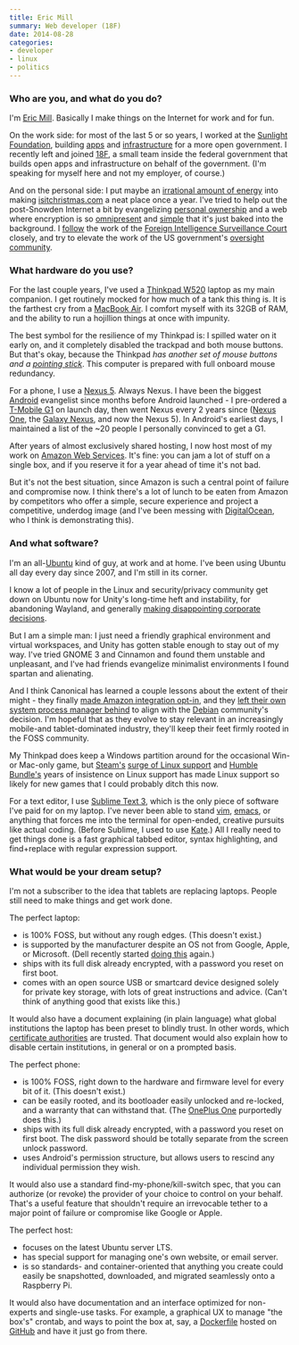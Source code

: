 ```yaml
---
title: Eric Mill
summary: Web developer (18F)
date: 2014-08-28
categories:
- developer
- linux
- politics
---
```


### Who are you, and what do you do?

I'm [Eric Mill](https://konklone.com/ "Eric's website."). Basically I make things on the Internet for work and for fun.

On the work side: for most of the last 5 or so years, I worked at the [Sunlight Foundation](http://sunlightfoundation.com/ "The Sunlight Foundation's website."), building [apps](https://scout.sunlightfoundation.com/ "A website for alerts about government events.") and [infrastructure](http://theunitedstates.io "A website of shared tools and data related to the US government.") for a more open government. I recently left and joined [18F](https://18f.gsa.gov/ "The 18F website."), a small team inside the federal government that builds open apps and infrastructure on behalf of the government. (I'm speaking for myself here and not my employer, of course.)

And on the personal side: I put maybe an [irrational amount of energy](https://konklone.com/post/isitchristmas-dot-com-2013-more-and-better "Eric's post about his isitchristmas.com site.") into making [isitchristmas.com](https://isitchristmas.com/ "A site that tells you if it's Christmas or not.") a neat place once a year. I've tried to help out the post-Snowden Internet a bit by evangelizing [personal ownership](https://konklone.com/post/take-control-of-your-email-address "Eric's post about taking control of your email address.") and a web where encryption is so [omnipresent](https://konklone.com/post/github-pages-now-supports-https-so-use-it "Eric's post about GitHub Pages adding support for HTTPS.") and [simple](https://konklone.com/post/switch-to-https-now-for-free "Eric's post about switching to HTTPS for free.") that it's just baked into the background. I [follow](https://konklone.com/post/following-the-fisa-court-new-website-new-data "Eric's post about following the FISA Court.") the work of the [Foreign Intelligence Surveillance Court](https://twitter.com/fisacourt "Eric's FISA Court Twitter account.") closely, and try to elevate the work of the US government's [oversight community](https://oversight.io/ "Eric's service for tracking Inspector General reports.").

### What hardware do you use?

For the last couple years, I've used a [Thinkpad W520][thinkpad-w520] laptop as my main companion. I get routinely mocked for how much of a tank this thing is. It is the farthest cry from a [MacBook Air][macbook-air]. I comfort myself with its 32GB of RAM, and the ability to run a hojillion things at once with impunity. 

The best symbol for the resilience of my Thinkpad is: I spilled water on it early on, and it completely disabled the trackpad and both mouse buttons. But that's okay, because the Thinkpad *has another set of mouse buttons and a [pointing stick](http://en.wikipedia.org/wiki/Pointing_stick "The Wikipedia entry for Pointing Stick.")*. This computer is prepared with full onboard mouse redundancy.
 
For a phone, I use a [Nexus 5][nexus-5]. Always Nexus. I have been the biggest [Android][] evangelist since months before Android launched - I pre-ordered a [T-Mobile G1][g1] on launch day, then went Nexus every 2 years since ([Nexus One][nexus-one], the [Galaxy Nexus][galaxy-nexus], and now the Nexus 5). In Android's earliest days, I maintained a list of the ~20 people I personally convinced to get a G1.

After years of almost exclusively shared hosting, I now host most of my work on [Amazon Web Services][aws]. It's fine: you can jam a lot of stuff on a single box, and if you reserve it for a year ahead of time it's not bad. 

But it's not the best situation, since Amazon is such a central point of failure and compromise now. I think there's a lot of lunch to be eaten from Amazon by competitors who offer a simple, secure experience and project a competitive, underdog image (and I've been messing with [DigitalOcean][], who I think is demonstrating this).

### And what software?

I'm an all-[Ubuntu][] kind of guy, at work and at home. I've been using Ubuntu all day every day since 2007, and I'm still in its corner.

I know a lot of people in the Linux and security/privacy community get down on Ubuntu now for Unity's long-time heft and instability, for abandoning Wayland, and generally [making disappointing corporate decisions](https://fixubuntu.com/ "A website for helping protect user privacy under Ubuntu."). 

But I am a simple man: I just need a friendly graphical environment and virtual workspaces, and Unity has gotten stable enough to stay out of my way. I've tried GNOME 3 and Cinnamon and found them unstable and unpleasant, and I've had friends evangelize minimalist environments I found spartan and alienating. 

And I think Canonical has learned a couple lessons about the extent of their might - they finally [made Amazon integration opt-in](http://www.omgubuntu.co.uk/2014/03/ubuntu-make-amazon-product-results-opt-unity "An article about Canonical making Amazon product results opt-in for Unity Dash."), and they [left their own system process manager behind](http://thevarguy.com/ubuntu/021814/canonical-gives-upstart-systemd-ubuntu-linux "An article about Canonical ditching Upstart.") to align with the [Debian][] community's decision. I'm hopeful that as they evolve to stay relevant in an increasingly mobile-and tablet-dominated industry, they'll keep their feet firmly rooted in the FOSS community.

My Thinkpad does keep a Windows partition around for the occasional Win- or Mac-only game, but [Steam's][steam] [surge of Linux support](http://store.steampowered.com/browse/linux/ "A list of Linux games on Steam.") and [Humble Bundle's](https://www.humblebundle.com "The gaming store that donates to various charities.") years of insistence on Linux support has made Linux support so likely for new games that I could probably ditch this now.

For a text editor, I use [Sublime Text 3][sublime-text], which is the only piece of software I've paid for on my laptop. I've never been able to stand [vim][], [emacs][], or anything that forces me into the terminal for open-ended, creative pursuits like actual coding. (Before Sublime, I used to use [Kate][].) All I really need to get things done is a fast graphical tabbed editor, syntax highlighting, and find+replace with regular expression support.

### What would be your dream setup?

I'm not a subscriber to the idea that tablets are replacing laptops. People still need to make things and get work done. 

The perfect laptop:

* is 100% FOSS, but without any rough edges. (This doesn't exist.)
* is supported by the manufacturer despite an OS not from Google, Apple, or Microsoft. (Dell recently started [doing this](http://www.dell.com/ubuntu "Dell's list of their laptops with Ubuntu pre-installed.") again.)
* ships with its full disk already encrypted, with a password you reset on first boot.
* comes with an open source USB or smartcard device designed solely for private key storage, with lots of great instructions and advice. (Can't think of anything good that exists like this.)

It would also have a document explaining (in plain language) what global institutions the laptop has been preset to blindly trust. In other words, which [certificate authorities](http://en.wikipedia.org/wiki/Certificate_authority "The Wikipedia entry for Certificate Authorities.") are trusted. That document would also explain how to disable certain institutions, in general or on a prompted basis.

The perfect phone:

* is 100% FOSS, right down to the hardware and firmware level for every bit of it. (This doesn't exist.)
* can be easily rooted, and its bootloader easily unlocked and re-locked, and a warranty that can withstand that. (The [OnePlus One][one.2] purportedly does this.)
* ships with its full disk already encrypted, with a password you reset on first boot. The disk password should be totally separate from the screen unlock password.
* uses Android's permission structure, but allows users to rescind any individual permission they wish.

It would also use a standard find-my-phone/kill-switch spec, that you can authorize (or revoke) the provider of your choice to control on your behalf. That's a useful feature that shouldn't require an irrevocable tether to a major point of failure or compromise like Google or Apple.

The perfect host:

* focuses on the latest Ubuntu server LTS. 
* has special support for managing one's own website, or email server.
* is so standards- and container-oriented that anything you create could easily be snapshotted, downloaded, and migrated seamlessly onto a Raspberry Pi.

It would also have documentation and an interface optimized for non-experts and single-use tasks. For example, a graphical UX to manage "the box's" crontab, and ways to point the box at, say, a [Dockerfile][docker] hosted on [GitHub][] and have it just go from there.

[android]: https://developers.google.com/android/?csw=1 "A mobile phone platform."
[aws]: https://aws.amazon.com/ "Amazon's web service platforms."
[debian]: https://www.debian.org/ "A Linux distribution."
[digitalocean]: https://www.digitalocean.com/ "An SSD-based web hosting service."
[docker]: https://www.docker.com/ "A service and software for building and shipping distributed software."
[emacs]: http://www.gnu.org/software/emacs/ "An extensible, customizable, free/libre text editor — and more."
[g1]: https://en.wikipedia.org/wiki/HTC_Dream "An Android smartphone."
[galaxy-nexus]: http://web.archive.org/web/20210205175044/http://www.google.com/nexus/ "An Android-based smartphone."
[github]: https://github.com/ "A Git code repository service."
[kate]: https://kate-editor.org/ "A text editor for KDE."
[macbook-air]: https://www.apple.com/macbook-air/ "A very thin laptop."
[nexus-5]: http://web.archive.org/web/20150928131701/http://www.google.com:80/nexus/5/ "An Android smartphone."
[nexus-one]: https://en.wikipedia.org/wiki/Nexus_One "An Android-based smartphone."
[one.2]: http://web.archive.org/web/20171213064403/https://oneplus.net/one "A 5.5 inch Android-based smartphone."
[steam]: https://store.steampowered.com/ "A digital game distribution service."
[sublime-text]: http://www.sublimetext.com/ "A coder's text editor."
[thinkpad-w520]: http://web.archive.org/web/20210419052823/https://www.amazon.com/Lenovo-ThinkPad-W520-427637U-Notebook/dp/B004U5Y9LC/ "A 15.6 inch PC laptop."
[ubuntu]: https://ubuntu.com/ "A Unix distribution."
[vim]: https://www.vim.org/ "A command-line text editor."
